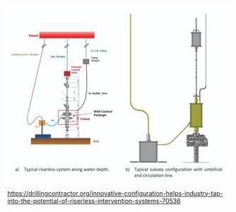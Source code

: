 ![alt text](typical_configuration.png)

<https://drillingcontractor.org/innovative-configuration-helps-industry-tap-into-the-potential-of-riserless-intervention-systems-70536>
